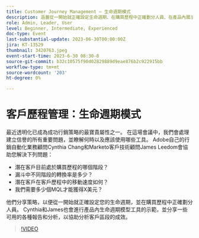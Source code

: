 ```yaml
---
title: Customer Journey Management — 生命週期模式
description: 涵蓋從一開始就正確設定生命週期、在購買歷程中正確劃分人員、在產品內展示生命週期模型以及各種有助於分析客戶區段有效性的報告和分析。
role: Admin, Leader, User
level: Beginner, Intermediate, Experienced
doc-type: Event
last-substantial-update: 2023-06-30T00:00:00Z
jira: KT-13529
thumbnail: 3420763.jpeg
event-start-time: 2023-6-30 08:30-8
source-git-commit: b32c10575f90d02829889d9eae876b2c922915bb
workflow-type: tm+mt
source-wordcount: '203'
ht-degree: 0%

---
```



# 客戶歷程管理：生命週期模式

最近透明化已成為成功行銷策略的最寶貴屬性之一。 在這場會議中，我們會處理建立信譽的所有重要問題，並瞭解何時以及應該使用哪些工具。 Adobe自己的行銷自動化業務顧問Cynthia Chang和Marketo客戶技術顧問James Leedom會協助您解決下列問題：

* 潛在客戶目前處於購買歷程的哪個階段？
* 漏斗中不同階段的轉換率是多少？
* 潛在客戶在客戶歷程中的移動速度如何？
* 我們需要多少個MQL才能獲得X美元？

他們分享策略，以便從一開始就正確設定您的生命週期，並在購買歷程中正確劃分人員。 Cynthia和James也會進行產品內生命週期模型工具的示範，並分享一些可用的各種報告和分析，以協助分析客戶區段的成效。

>[!VIDEO](https://video.tv.adobe.com/v/3420763/?learn=on)